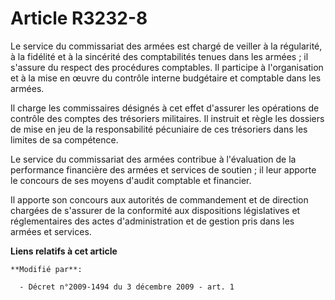 # Article R3232-8

Le service du commissariat des armées est chargé de veiller à la régularité, à la fidélité et à la sincérité des
comptabilités tenues dans les armées ; il s'assure du respect des procédures comptables. Il participe à l'organisation et à
la mise en œuvre du contrôle interne budgétaire et comptable dans les armées. 

Il charge les commissaires désignés à cet effet d'assurer les opérations de contrôle des comptes des trésoriers militaires.
Il instruit et règle les dossiers de mise en jeu de la responsabilité pécuniaire de ces trésoriers dans les limites de sa
compétence. 

Le service du commissariat des armées contribue à l'évaluation de la performance financière des armées et services de
soutien ; il leur apporte le concours de ses moyens d'audit comptable et financier. 

Il apporte son concours aux autorités de commandement et de direction chargées de s'assurer de la conformité aux dispositions
législatives et réglementaires des actes d'administration et de gestion pris dans les armées et services.

**Liens relatifs à cet article**

	**Modifié par**:

	  - Décret n°2009-1494 du 3 décembre 2009 - art. 1
